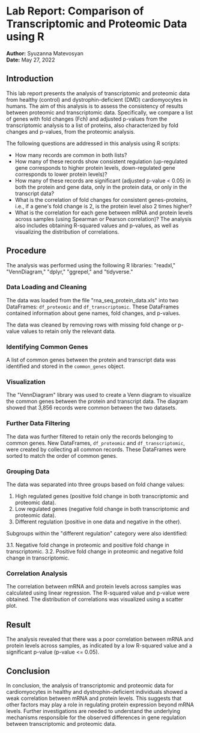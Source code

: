 # Lab Report: Comparison of Transcriptomic and Proteomic Data using R

**Author:** Syuzanna Matevosyan \
**Date:** May 27, 2022

## Introduction

This lab report presents the analysis of transcriptomic and proteomic data from healthy (control) and dystrophin-deficient (DMD) cardiomyocytes in humans. The aim of this analysis is to assess the consistency of results between proteomic and transcriptomic data. Specifically, we compare a list of genes with fold changes (Fch) and adjusted p-values from the transcriptomic analysis to a list of proteins, also characterized by fold changes and p-values, from the proteomic analysis. 

The following questions are addressed in this analysis using R scripts:

- How many records are common in both lists?
- How many of these records show consistent regulation (up-regulated gene corresponds to higher protein levels, down-regulated gene corresponds to lower protein levels)?
- How many of these records are significant (adjusted p-value < 0.05) in both the protein and gene data, only in the protein data, or only in the transcript data?
- What is the correlation of fold changes for consistent genes-proteins, i.e., if a gene's fold change is 2, is the protein level also 2 times higher?
- What is the correlation for each gene between mRNA and protein levels across samples (using Spearman or Pearson correlation)? The analysis also includes obtaining R-squared values and p-values, as well as visualizing the distribution of correlations.

## Procedure

The analysis was performed using the following R libraries: "readxl," "VennDiagram," "dplyr," "ggrepel," and "tidyverse."

### Data Loading and Cleaning

The data was loaded from the file "rna_seq_protein_data.xls" into two DataFrames: `df_proteomic` and `df_transcriptomic`. These DataFrames contained information about gene names, fold changes, and p-values.

The data was cleaned by removing rows with missing fold change or p-value values to retain only the relevant data.

### Identifying Common Genes

A list of common genes between the protein and transcript data was identified and stored in the `common_genes` object.

### Visualization

The "VennDiagram" library was used to create a Venn diagram to visualize the common genes between the protein and transcript data. The diagram showed that 3,856 records were common between the two datasets.

### Further Data Filtering

The data was further filtered to retain only the records belonging to common genes. New DataFrames, `df_proteomic` and `df_transcriptomic`, were created by collecting all common records. These DataFrames were sorted to match the order of common genes.

### Grouping Data

The data was separated into three groups based on fold change values:

1. High regulated genes (positive fold change in both transcriptomic and proteomic data).
2. Low regulated genes (negative fold change in both transcriptomic and proteomic data).
3. Different regulation (positive in one data and negative in the other).

Subgroups within the "different regulation" category were also identified:

3.1. Negative fold change in proteomic and positive fold change in transcriptomic.
3.2. Positive fold change in proteomic and negative fold change in transcriptomic.

### Correlation Analysis

The correlation between mRNA and protein levels across samples was calculated using linear regression. The R-squared value and p-value were obtained. The distribution of correlations was visualized using a scatter plot.

## Result

The analysis revealed that there was a poor correlation between mRNA and protein levels across samples, as indicated by a low R-squared value and a significant p-value (p-value <= 0.05). 

## Conclusion

In conclusion, the analysis of transcriptomic and proteomic data for cardiomyocytes in healthy and dystrophin-deficient individuals showed a weak correlation between mRNA and protein levels. This suggests that other factors may play a role in regulating protein expression beyond mRNA levels. Further investigations are needed to understand the underlying mechanisms responsible for the observed differences in gene regulation between transcriptomic and proteomic data.
